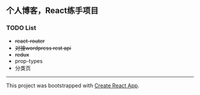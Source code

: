 
## 个人博客，React练手项目

### TODO List
- ~~react-router~~
- ~~对接wordpress rest api~~
- ~~redux~~
- prop-types
- 分类页


---
This project was bootstrapped with [Create React App](https://github.com/facebook/create-react-app).